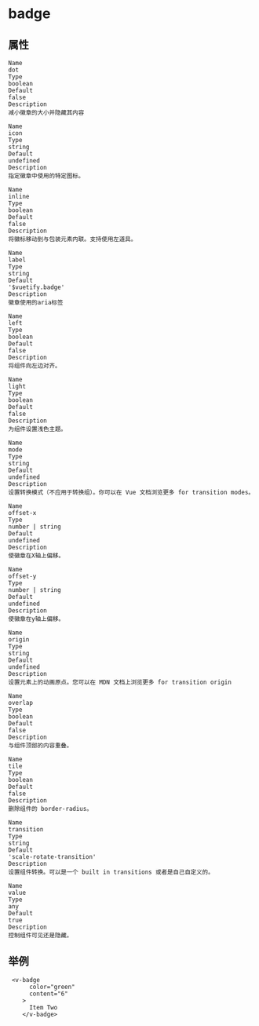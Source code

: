 # badge

## 属性

    Name
    dot
    Type
    boolean
    Default
    false
    Description
    减小徽章的大小并隐藏其内容

    Name
    icon
    Type
    string
    Default
    undefined
    Description
    指定徽章中使用的特定图标。

    Name
    inline
    Type
    boolean
    Default
    false
    Description
    将徽标移动到与包装元素内联。支持使用左道具。

    Name
    label
    Type
    string
    Default
    '$vuetify.badge'
    Description
    徽章使用的aria标签

    Name
    left
    Type
    boolean
    Default
    false
    Description
    将组件向左边对齐。

    Name
    light
    Type
    boolean
    Default
    false
    Description
    为组件设置浅色主题。

    Name
    mode
    Type
    string
    Default
    undefined
    Description
    设置转换模式（不应用于转换组）。你可以在 Vue 文档浏览更多 for transition modes。

    Name
    offset-x
    Type
    number | string
    Default
    undefined
    Description
    使徽章在X轴上偏移。

    Name
    offset-y
    Type
    number | string
    Default
    undefined
    Description
    使徽章在y轴上偏移。

    Name
    origin
    Type
    string
    Default
    undefined
    Description
    设置元素上的动画原点。您可以在 MDN 文档上浏览更多 for transition origin

    Name
    overlap
    Type
    boolean
    Default
    false
    Description
    与组件顶部的内容重叠。

    Name
    tile
    Type
    boolean
    Default
    false
    Description
    删除组件的 border-radius。

    Name
    transition
    Type
    string
    Default
    'scale-rotate-transition'
    Description
    设置组件转换。可以是一个 built in transitions 或者是自己自定义的。

    Name
    value
    Type
    any
    Default
    true
    Description
    控制组件可见还是隐藏。

## 举例

     <v-badge
          color="green"
          content="6"
        >
          Item Two
        </v-badge>
